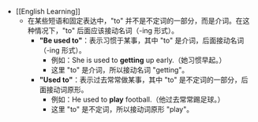 - [[English Learning]]
	- 在某些短语和固定表达中，"to" 并不是不定词的一部分，而是介词。在这种情况下，"to" 后面应该接动名词（-ing 形式）。
		- **"Be used to"**：表示习惯于某事，其中 "to" 是介词，后面接动名词（-ing 形式）。
			- 例如：She is used to **getting** up early.（她习惯早起。）
			- 这里 "to" 是介词，所以接动名词 "getting"。
		- **"Used to"**：表示过去常常做某事，其中 "to" 是不定词的一部分，后面接动词原形。
			- 例如：He used to **play** football.（他过去常常踢足球。）
			- 这里 "to" 是不定词，所以接动词原形 "play"。
